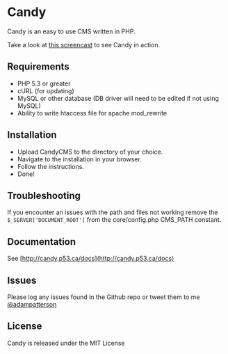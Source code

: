 # Candy
Candy is an easy to use CMS written in PHP.

Take a look at [this screencast](https://vimeo.com/45358208) to see Candy in action.

## Requirements
* PHP 5.3 or greater
* cURL (for updating)
* MySQL or other database (DB driver will need to be edited if not using MySQL)
* Ability to write htaccess file for apache mod_rewrite

## Installation

* Upload CandyCMS to the directory of your choice.
* Navigate to the installation in your browser. 
* Follow the instructions.
* Done!

## Troubleshooting

If you encounter an issues with the path and files not working remove the `$_SERVER['DOCUMENT_ROOT']` from the core/config.php CMS_PATH constant.

## Documentation
See [http://candy.p53.ca/docs](http://candy.p53.ca/docs)

## Issues
Please log any issues found in the Github repo or tweet them to me [@adampatterson](http://www.twitter.com/adampatterson)

## License
Candy is released under the MIT License
